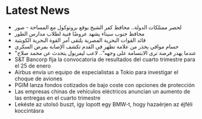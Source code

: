 # Latest News
-  لحصر ممتلكات الدولة.. محافظ كفر الشيخ يوقع بروتوكول مع المساحة - صور
-  محافظ جنوب سيناء يشهد عروضًا فنية لطلاب مدارس الطور
-  قائد القوات البحرية المصرية يلتقى آمر القوة البحرية الكويتية
-  حسام موافي يحذر من علامة تظهر في القدم تكشف الإصابة بمرض السكري
-  "عندما يهدر فرصة ترى الابتسامة على وجهه".. لاعب ليفربول يتحدث عن محمد صلاح
-  S&T Bancorp fija la convocatoria de resultados del cuarto trimestre para el 25 de enero
-  Airbus envía un equipo de especialistas a Tokio para investigar el choque de aviones
-  PGIM lanza fondos cotizados de bajo coste con opciones de protección
-  Las empresas chinas de vehículos eléctricos anuncian un aumento de las entregas en el cuarto trimestre
-  Lekéste az utolsó buszt, így lopott egy BMW-t, hogy hazaérjen az éjféli koccintásra
